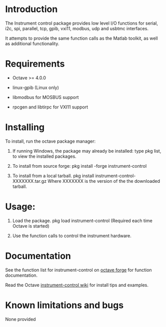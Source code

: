 Introduction
============

The Instrument control package provides low level I/O functions for serial, i2c, spi, parallel, tcp,
gpib, vxi11, modbus, udp and usbtmc interfaces.

It attempts to provide the same function calls as the Matlab toolkit, as well as additional functionality.

Requirements
============

* Octave >= 4.0.0

* linux-gpib (Linux only)

* libmodbus for MOSBUS support

* rpcgen and libtirpc for VXI11 support


Installing
==========

To install, run the octave package manager:

1. If running Windows, the package may already be installed:
   type pkg list, to view the installed packages.

2. To install from source forge:
   pkg install -forge instrument-control

3. To install from a local tarball.
   pkg install instrument-control-XXXXXXX.tar.gz
   Where XXXXXXX is the version of the the downloaded tarball.

Usage:
======

1. Load the package.
   pkg load instrument-control
   (Required each time Octave is started)

2. Use the function calls to control the instrument hardware.

Documentation
==============

See the function list for instrument-control on [octave forge](https://octave.sourceforge.io/instrument-control/overview.html) for function documentation.

Read the Octave [instrument-control wiki](https://wiki.octave.org/Instrument_control_package) for install tips and examples.

Known limitations and bugs
==========================

None provided
